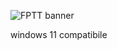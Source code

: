
![FPTT banner](https://user-images.githubusercontent.com/72011313/136908516-37e7108f-5ac1-4bb6-a91e-6bb29b655eea.png)

windows 11 compatibile
